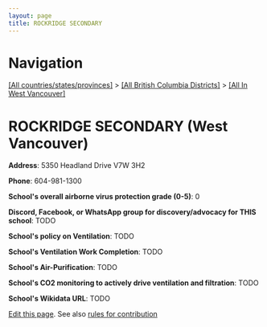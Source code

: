 ```yaml
---
layout: page
title: ROCKRIDGE SECONDARY
---
```

# Navigation

[[All countries/states/provinces]](../../..) > [[All British Columbia Districts]](../..) > [[All In West Vancouver]](..)

# ROCKRIDGE SECONDARY (West Vancouver)

**Address**: 5350 Headland Drive V7W 3H2

**Phone**: 604-981-1300

**School's overall airborne virus protection grade (0-5)**: 0

**Discord, Facebook, or WhatsApp group for discovery/advocacy for THIS school**: TODO

**School's policy on Ventilation**: TODO

**School's Ventilation Work Completion**: TODO

**School's Air-Purification**: TODO

**School's CO2 monitoring to actively drive ventilation and filtration**: TODO

**School's Wikidata URL**: TODO


[Edit this page](https://github.com/ventilate-schools/BC/edit/main/./West_Vancouver/ROCKRIDGE_SECONDARY.md). See also [rules for contribution](../../../contribution-rules/)